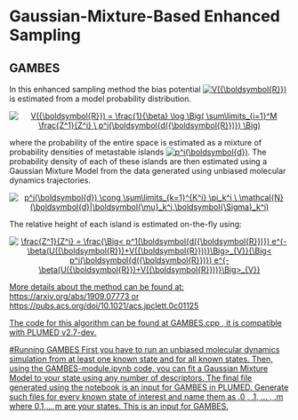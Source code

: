 # Gaussian-Mixture-Based Enhanced Sampling

## GAMBES

In this enhanced sampling method the bias potential <a href="https://www.codecogs.com/eqnedit.php?latex=V({\boldsymbol{R}})" target="_blank"><img src="https://latex.codecogs.com/gif.latex?V({\boldsymbol{R}})" title="V({\boldsymbol{R}})" /></a> is estimated from a model probability distribution.
<p align="center">
<a href="https://www.codecogs.com/eqnedit.php?latex=V({\boldsymbol{R}})&space;=&space;\frac{1}{\beta}&space;\log&space;\Big(&space;\sum\limits_{i=1}^M&space;\frac{Z^1}{Z^i}&space;\&space;p^i(\boldsymbol{d({\boldsymbol{R}})})&space;\Big)" target="_blank"><img src="https://latex.codecogs.com/gif.latex?V({\boldsymbol{R}})&space;=&space;\frac{1}{\beta}&space;\log&space;\Big(&space;\sum\limits_{i=1}^M&space;\frac{Z^1}{Z^i}&space;\&space;p^i(\boldsymbol{d({\boldsymbol{R}})})&space;\Big)" title="V({\boldsymbol{R}}) = \frac{1}{\beta} \log \Big( \sum\limits_{i=1}^M \frac{Z^1}{Z^i} \ p^i(\boldsymbol{d({\boldsymbol{R}})}) \Big)" /></a>
</p>
where the probability of the entire space is estimated as a mixture of probability densities of metastable islands <a href="https://www.codecogs.com/eqnedit.php?latex=p^i(\boldsymbol{d})" target="_blank"><img src="https://latex.codecogs.com/gif.latex?p^i(\boldsymbol{d})" title="p^i(\boldsymbol{d})" /></a>. The probability density of each of these islands are then estimated using a Gaussian Mixture Model from the data generated using unbiased molecular dynamics trajectories. 
<p align="center">
<a href="https://www.codecogs.com/eqnedit.php?latex=p^i(\boldsymbol{d})&space;\cong&space;\sum\limits_{k=1}^{K^i}&space;\pi_k^i&space;\&space;\mathcal{N}(\boldsymbol{d}|\boldsymbol{\mu}_k^i,\boldsymbol{\Sigma}_k^i)" target="_blank"><img src="https://latex.codecogs.com/gif.latex?p^i(\boldsymbol{d})&space;\cong&space;\sum\limits_{k=1}^{K^i}&space;\pi_k^i&space;\&space;\mathcal{N}(\boldsymbol{d}|\boldsymbol{\mu}_k^i,\boldsymbol{\Sigma}_k^i)" title="p^i(\boldsymbol{d}) \cong \sum\limits_{k=1}^{K^i} \pi_k^i \ \mathcal{N}(\boldsymbol{d}|\boldsymbol{\mu}_k^i,\boldsymbol{\Sigma}_k^i)" /></a> 
</p>

The relative height of each island is estimated on-the-fly using: 
<p align="center">
<a href="https://www.codecogs.com/eqnedit.php?latex=\frac{Z^1}{Z^i}&space;=&space;\frac{\Big<&space;p^1(\boldsymbol{d({\boldsymbol{R}})})&space;e^{-\beta(U({\boldsymbol{R}})&plus;V({\boldsymbol{R}}))}\Big>_{V}}{\Big<&space;p^i(\boldsymbol{d({\boldsymbol{R}})})&space;e^{-\beta(U({\boldsymbol{R}})&plus;V({\boldsymbol{R}}))}\Big>_{V}}" target="_blank"><img src="https://latex.codecogs.com/gif.latex?\frac{Z^1}{Z^i}&space;=&space;\frac{\Big<&space;p^1(\boldsymbol{d({\boldsymbol{R}})})&space;e^{-\beta(U({\boldsymbol{R}})&plus;V({\boldsymbol{R}}))}\Big>_{V}}{\Big<&space;p^i(\boldsymbol{d({\boldsymbol{R}})})&space;e^{-\beta(U({\boldsymbol{R}})&plus;V({\boldsymbol{R}}))}\Big>_{V}}" title="\frac{Z^1}{Z^i} = \frac{\Big< p^1(\boldsymbol{d({\boldsymbol{R}})}) e^{-\beta(U({\boldsymbol{R}})+V({\boldsymbol{R}}))}\Big>_{V}}{\Big< p^i(\boldsymbol{d({\boldsymbol{R}})}) e^{-\beta(U({\boldsymbol{R}})+V({\boldsymbol{R}}))}\Big>_{V}}" </a>
</p>
More details about the method can be found at: https://arxiv.org/abs/1909.07773 or https://pubs.acs.org/doi/10.1021/acs.jpclett.0c01125 

The code for this algorithm can be found at GAMBES.cpp , it is compatible with PLUMED v2.7-dev. 

#Running GAMBES
First you have to run an unbiased molecular dynamics simulation from at least one known state and for all known states.
Then, using the GAMBES-module.ipynb code, you can fit a Gaussian Mixture Model to your state using any number of descriptors.
The final file generated using the notebook is an input for GAMBES in PLUMED. Generate such files for every known state of interest and name them as <file-name>.0 ,  <file-name>.1, ... , <file-name>.m where 0,1,...,m are your states. This <file-name> is an input for GAMBES.
